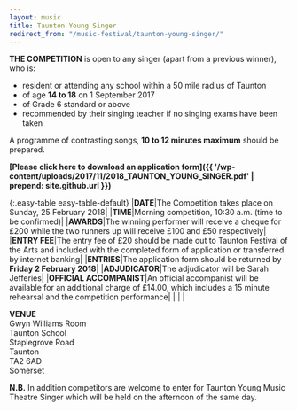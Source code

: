 ```yaml
---
layout: music
title: Taunton Young Singer
redirect_from: "/music-festival/taunton-young-singer/"
---
```


**THE COMPETITION** is open to any singer (apart from a previous winner), who is:

- resident or attending any school within a 50 mile radius of Taunton
- of age **14 to 18** on 1 September 2017
- of Grade 6 standard or above
- recommended by their singing teacher if no singing exams have been taken


A programme of contrasting songs, **10 to 12 minutes maximum** should be prepared.

**[Please click here to download an application form]({{ '/wp-content/uploads/2017/11/2018_TAUNTON_YOUNG_SINGER.pdf' | prepend: site.github.url }})**

{:.easy-table easy-table-default}
|**DATE**|The Competition takes place on Sunday, 25 February 2018|
|**TIME**|Morning competition, 10:30 a.m. (time to be confirmed)|
|**AWARDS**|The winning performer will receive a cheque for £200 while the two runners up will receive £100 and £50 respectively|
|**ENTRY FEE**|The entry fee of £20 should be made out to Taunton Festival of the Arts and included with the completed form of application or transferred by internet banking|
|**ENTRIES**|The application form should be returned by **Friday 2 February 2018**|
|**ADJUDICATOR**|The adjudicator will be Sarah Jefferies|
|**OFFICIAL ACCOMPANIST**|An official accompanist will be available for an additional charge of £14.00, which includes a 15 minute rehearsal and the competition performance|
| | |

**VENUE**  
Gwyn Williams Room  
Taunton School  
Staplegrove Road  
Taunton  
TA2 6AD  
Somerset

**N.B.** In addition competitors are welcome to enter for Taunton Young Music Theatre Singer which will be held on the afternoon of the same day.